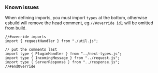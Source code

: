 ### Known issues

When defining imports, you must import `types` at the bottom, otherwise esbuild will remove the head comment, eg
`//#override id1` will be omitted from build.

```
//#override imports
import { requestHandler } from "./util.js";

// put the comments last
import type { PluginHandler } from "../next-types.js";
import type { IncomingMessage } from "../request.js";
import type { ServerResponse } from "../response.js";
//#endOverride
```

